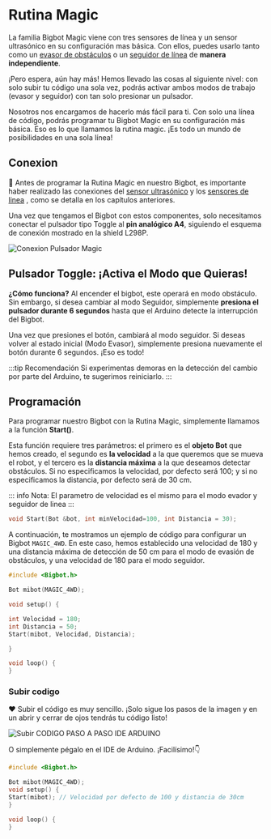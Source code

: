 # Rutina Magic
La familia Bigbot Magic viene con tres sensores de línea y un sensor ultrasónico en su configuración mas básica.  Con ellos, puedes usarlo tanto como un [evasor de obstáculos](/magic-4WD/evasor.md) o un [seguidor de línea](/magic-4WD/seguidor.md) de **manera independiente**. 

¡Pero espera, aún hay más! Hemos llevado las cosas al siguiente nivel: con solo subir tu código una sola vez, podrás activar ambos modos de trabajo (evasor y seguidor) con tan solo presionar un pulsador.

Nosotros nos encargamos de hacerlo más fácil para ti. Con solo una línea de código, podrás programar tu Bigbot Magic en su configuración más básica. Eso es lo que llamamos la rutina magic. ¡Es todo un mundo de posibilidades en una sola línea!

## Conexion 

🔗 Antes de programar la Rutina Magic en nuestro Bigbot, es importante haber realizado las conexiones del [sensor ultrasónico](/magic/evasor.md) y los [sensores de linea](/magic/seguidor.md) , como se detalla en los capítulos anteriores. 

Una vez que tengamos el Bigbot con estos componentes, solo necesitamos conectar el pulsador tipo Toggle al **pin analógico A4**, siguiendo el esquema de conexión mostrado en la shield L298P.

![Conexion Pulsador Magic](/pulsador_magic.webp)

## Pulsador Toggle: ¡Activa el Modo que Quieras!

**¿Cómo funciona?** Al encender el bigbot, este operará en modo obstáculo. Sin embargo, si desea cambiar al modo Seguidor, simplemente **presiona el pulsador durante 6 segundos** hasta que el Arduino detecte la interrupción del Bigbot.

Una vez que presiones el botón, cambiará al modo seguidor. Si deseas volver al estado inicial (Modo Evasor), simplemente presiona nuevamente el botón durante 6 segundos. ¡Eso es todo!

:::tip Recomendación
Si experimentas demoras en la detección del cambio por parte del Arduino, te sugerimos reiniciarlo.
:::

## Programación

Para programar nuestro Bigbot con la Rutina Magic, simplemente llamamos a la función **Start()**.

Esta función requiere tres parámetros: el primero es el **objeto Bot** que hemos creado, el segundo es **la velocidad** a la que queremos que se mueva el robot, y el tercero es la **distancia máxima** a la que deseamos detectar obstáculos. Si no especificamos la velocidad, por defecto será 100; y si no especificamos la distancia, por defecto será de 30 cm.

::: info Nota:
El parametro de velocidad es el mismo para el modo evador y seguidor de linea
:::
```c
void Start(Bot &bot, int minVelocidad=100, int Distancia = 30);
```

A continuación, te mostramos un ejemplo de código para configurar un Bigbot `MAGIC_4WD`. En este caso, hemos establecido una velocidad de 180 y una distancia máxima de detección de 50 cm para el modo de evasión de obstáculos, y una velocidad de 180 para el modo seguidor.
```c
#include <Bigbot.h>

Bot mibot(MAGIC_4WD);

void setup() {

int Velocidad = 180;
int Distancia = 50;
Start(mibot, Velocidad, Distancia);

}

void loop() {
}
```

### Subir codigo
❤ Subir el código es muy sencillo. ¡Solo sigue los pasos de la imagen y en un abrir y cerrar de ojos tendrás tu código listo!

![Subir CODIGO PASO A PASO IDE ARDUINO](/IDE_Magic.webp)

O simplemente pégalo en el IDE de Arduino. ¡Facilísimo!👇

```c
#include <Bigbot.h>

Bot mibot(MAGIC_4WD);
void setup() {
Start(mibot); // Velocidad por defecto de 100 y distancia de 30cm
}

void loop() {
}
```
